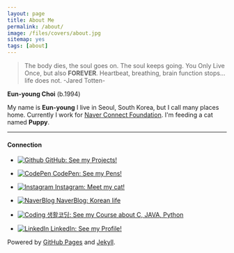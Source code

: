 ```yaml
---
layout: page
title: About Me
permalink: /about/
image: /files/covers/about.jpg
sitemap: yes
tags: [about]
---
```


> The body dies, the soul goes on.  The soul keeps going.  You Only Live Once, but also **FOREVER**.  Heartbeat, breathing, brain function stops…life does not.
> -Jared Totten-


**Eun-young Choi** (b.1994)

My name is **Eun-young** 
I live in Seoul, South Korea, but I call many places home.
Currently I work for [Naver Connect Foundation](https://connect.or.kr/).
I'm feeding a cat named **Puppy**. 

---
#### Connection
- [![Github](/assets/images/pc/icon_git.png)](http://github.com/youngchoi2094)[ GitHub: See my Projects!](http://github.com/youngchoi2094)

- [![CodePen](/assets/images/pc/icon_codepen.png)](https://codepen.io/youngchoi2094/)[ CodePen: See my Pens!](https://codepen.io/youngchoi2094/)

- [![Instagram](/assets/images/pc/icon_instagram.png)](https://www.instagram.com/emily_daily_/)[ Instagram: Meet my cat!](https://www.instagram.com/emily_daily_/) 

- [![NaverBlog](/assets/images/pc/icon_naverblog.png)](http://blog.naver.com/youngchoi2094)[ NaverBlog: Korean life](http://blog.naver.com/emily7485)

- [![Coding](/assets/images/pc/icon_coding.png)](https://www.opentutorials.org/course/3799)[ 생활코딩: See my Course about C, JAVA, Python](https://www.opentutorials.org/course/3799)
   
- [![LinkedIn](/assets/images/pc/icon_linkedin.png)](https://www.linkedin.com/in/eun-young-choi-986103134/)[ LinkedIn: See my Profile!](https://www.linkedin.com/in/eun-young-choi-986103134/) 



Powered by [GitHub Pages](https://pages.github.com) and [Jekyll](https://jekyllrb.com).

